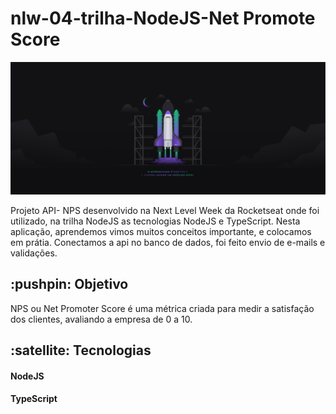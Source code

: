 # nlw-04-trilha-NodeJS-Net Promote Score

 <img alt="image" title="#delicinha" src="src/image/images.png" />

Projeto API- NPS desenvolvido na Next Level Week da Rocketseat onde foi utilizado, na trilha NodeJS as tecnologias NodeJS e TypeScript. Nesta aplicação, aprendemos vimos muitos
conceitos importante, e colocamos em prátia. Conectamos a api no banco de dados, foi feito envio de e-mails e validações.

<h2><strong>:pushpin: Objetivo</strong></h2>

NPS ou Net Promoter Score é uma métrica criada para medir a satisfação dos clientes, avaliando a empresa de 0 a 10.

<h2><strong>:satellite: Tecnologias</strong></h2>

<h4>NodeJS</h4>
<h4>TypeScript</h4>
